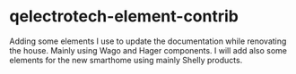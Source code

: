 # qelectrotech-element-contrib

Adding some elements I use to update the documentation while renovating the house. Mainly using Wago and Hager components.
I will add also some elements for the new smarthome using mainly Shelly products.

 